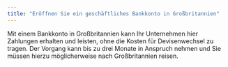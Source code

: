 ```yaml
---
title: "Eröffnen Sie ein geschäftliches Bankkonto in Großbritannien"
---
```


Mit einem Bankkonto in Großbritannien kann Ihr Unternehmen hier Zahlungen erhalten und leisten, ohne die Kosten für Devisenwechsel zu tragen. Der Vorgang kann bis zu drei Monate in Anspruch nehmen und Sie müssen hierzu möglicherweise nach Großbritannien reisen.
